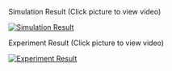 Simulation Result (Click picture to view video)

[![Simulation Result](https://img.youtube.com/vi/5tFCNK0UchQ/0.jpg)](https://www.youtube.com/watch?v=5tFCNK0UchQ)



Experiment Result (Click picture to view video)

[![Experiment Result](https://img.youtube.com/vi/w5O47Q0neV4/0.jpg)](https://www.youtube.com/watch?v=w5O47Q0neV4)

